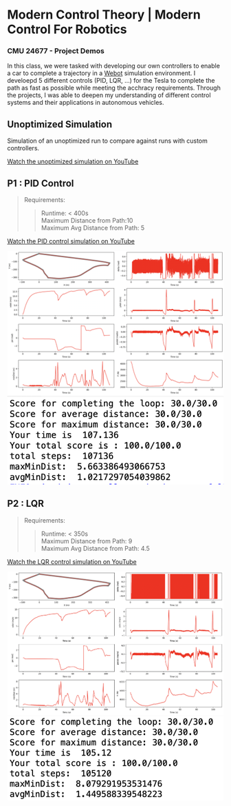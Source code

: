 # Modern Control Theory | Modern Control For Robotics
### CMU 24677 - Project Demos

In this class, we were tasked with developing our own controllers to enable a car to complete a trajectory in a [Webot](https://cyberbotics.com/) simulation environment. I develoepd 5 different controls (PID, LQR, ...) for the Tesla to complete the path as fast as possible while meeting the acchracy requirements. Through the projects, I was able to deepen my understanding of different control systems and their applications in autonomous vehicles.

## Unoptimized Simulation
Simulation of an unoptimized run to compare against runs with custom controllers.

[Watch the unoptimized simulation on YouTube](https://www.youtube.com/watch?v=ldfIUtckChk)


## P1 : PID Control
> Requirements: 
>> Runtime: < 400s <br>
>> Maximum Distance from Path:10 <br>
>> Maximum Avg Distance from Path: 5

[Watch the PID control simulation on YouTube](https://www.youtube.com/watch?v=fyKjudzqahQ)



![Alt Text](p1/PID_1.png)
![Alt Text](p1/PID-400-10-5.png)

## P2 : LQR
> Requirements:
>> Runtime: < 350s <br>
>> Maximum Distance from Path: 9 <br>
>> Maximum Avg Distance from Path: 4.5

[Watch the LQR control simulation on YouTube](https://www.youtube.com/watch?v=Sz1VSCtWgOo)

![Alt Text](p2/lqr.png)
![Alt Text](p2/LQR-350%209%201.45.png)